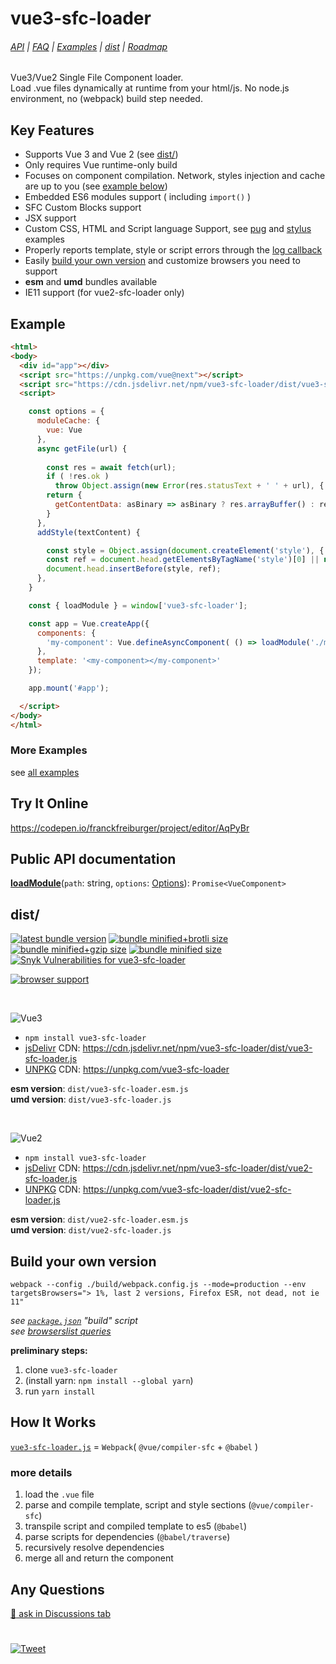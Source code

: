 # vue3-sfc-loader

###### [API](docs/api/README.md#loadmodule) | [FAQ](docs/faq.md) | [Examples](docs/examples.md) | [dist](#dist) | [Roadmap](../../issues/1)

Vue3/Vue2 Single File Component loader.  
Load .vue files dynamically at runtime from your html/js. No node.js environment, no (webpack) build step needed.  


## Key Features

 * Supports Vue 3 and Vue 2 (see [dist/](#dist))
 * Only requires Vue runtime-only build
 * Focuses on component compilation. Network, styles injection and cache are up to you (see [example below](#example))
 * Embedded ES6 modules support ( including `import()` )
 * SFC Custom Blocks support
 * JSX support
 * Custom CSS, HTML and Script language Support, see [pug](docs/examples.md#using-another-template-language-pug) and [stylus](docs/examples.md#using-another-style-language-stylus) examples
 * Properly reports template, style or script errors through the [log callback](docs/api/interfaces/options.md#log)
 * Easily [build your own version](#build-your-own-version) and customize browsers you need to support
 * **esm** and **umd** bundles available
 * IE11 support (for vue2-sfc-loader only)


## Example

```html
<html>
<body>
  <div id="app"></div>
  <script src="https://unpkg.com/vue@next"></script>
  <script src="https://cdn.jsdelivr.net/npm/vue3-sfc-loader/dist/vue3-sfc-loader.js"></script>
  <script>

    const options = {
      moduleCache: {
        vue: Vue
      },
      async getFile(url) {
        
        const res = await fetch(url);
        if ( !res.ok )
          throw Object.assign(new Error(res.statusText + ' ' + url), { res });
        return {
          getContentData: asBinary => asBinary ? res.arrayBuffer() : res.text(),
        }
      },
      addStyle(textContent) {

        const style = Object.assign(document.createElement('style'), { textContent });
        const ref = document.head.getElementsByTagName('style')[0] || null;
        document.head.insertBefore(style, ref);
      },
    }

    const { loadModule } = window['vue3-sfc-loader'];

    const app = Vue.createApp({
      components: {
        'my-component': Vue.defineAsyncComponent( () => loadModule('./myComponent.vue', options) )
      },
      template: '<my-component></my-component>'
    });

    app.mount('#app');

  </script>
</body>
</html>
```

### More Examples

  see [all examples](docs/examples.md)


## Try It Online

  https://codepen.io/franckfreiburger/project/editor/AqPyBr


## Public API documentation

  **[loadModule](docs/api/README.md#loadmodule)**(`path`: string, `options`: [Options](/docs/api/README.md#options)): `Promise<VueComponent>`


## dist/

  [![latest bundle version](https://img.shields.io/npm/v/vue3-sfc-loader?label=latest%20version)](https://github.com/FranckFreiburger/vue3-sfc-loader/blob/main/CHANGELOG.md)
  [<!--update-min-br-size-->![bundle minified+brotli size](https://img.shields.io/badge/min%2Bbr-293kB-blue)<!--/update-min-br-size-->](#dist)
  [<!--update-min-gz-size-->![bundle minified+gzip size](https://img.shields.io/badge/min%2Bgz-371kB-blue)<!--/update-min-gz-size-->](#dist)
  [<!--update-min-size-->![bundle minified size](https://img.shields.io/badge/min-1407kB-blue)<!--/update-min-size-->](#dist)
  [![Snyk Vulnerabilities for vue3-sfc-loader](https://img.shields.io/snyk/vulnerabilities/github/FranckFreiburger/vue3-sfc-loader)](https://snyk.io/vuln/npm:vue3-sfc-loader)
  
  [![browser support](https://img.shields.io/github/package-json/browserslist/FranckFreiburger/vue3-sfc-loader)](https://github.com/browserslist/browserslist#query-composition)
<!--  
  [![Vue3 compiler-sfc dependency version](https://img.shields.io/github/package-json/dependency-version/FranckFreiburger/vue3-sfc-loader/dev/@vue/compiler-sfc?label=embeds%20Vue3%20%40vue%2Fcompiler-sfc)](https://github.com/vuejs/vue-next/tree/master/packages/compiler-sfc)
  [![Vue2 vue-template-compiler dependency version](https://img.shields.io/github/package-json/dependency-version/FranckFreiburger/vue3-sfc-loader/dev/vue-template-compiler?label=embeds%20Vue2%20vue-template-compiler)](https://github.com/vuejs/vue-next/tree/master/packages/compiler-sfc)
-->
  <br>


  ![Vue3](https://img.shields.io/github/package-json/dependency-version/FranckFreiburger/vue3-sfc-loader/dev/@vue/compiler-sfc?label=For%20Vue%203)
  - `npm install vue3-sfc-loader`
  - [jsDelivr](https://www.jsdelivr.com/package/npm/vue3-sfc-loader?path=dist) CDN: https://cdn.jsdelivr.net/npm/vue3-sfc-loader/dist/vue3-sfc-loader.js
  - [UNPKG](https://unpkg.com/browse/vue3-sfc-loader/dist/) CDN: https://unpkg.com/vue3-sfc-loader

  **esm version**: `dist/vue3-sfc-loader.esm.js`  
  **umd version**: `dist/vue3-sfc-loader.js`  
  
  <br>

  ![Vue2](https://img.shields.io/github/package-json/dependency-version/FranckFreiburger/vue3-sfc-loader/dev/vue-template-compiler?label=For%20Vue%202)
  - `npm install vue3-sfc-loader`
  - [jsDelivr](https://www.jsdelivr.com/package/npm/vue3-sfc-loader?path=dist) CDN: https://cdn.jsdelivr.net/npm/vue3-sfc-loader/dist/vue2-sfc-loader.js
  - [UNPKG](https://unpkg.com/browse/vue3-sfc-loader/dist/) CDN: https://unpkg.com/vue3-sfc-loader/dist/vue2-sfc-loader.js
  
  **esm version**: `dist/vue2-sfc-loader.esm.js`  
  **umd version**: `dist/vue2-sfc-loader.js`  



## Build your own version

  `webpack --config ./build/webpack.config.js --mode=production --env targetsBrowsers="> 1%, last 2 versions, Firefox ESR, not dead, not ie 11"`

  _see [`package.json`](https://github.com/FranckFreiburger/vue3-sfc-loader/blob/main/package.json) "build" script_  
  _see [browserslist queries](https://github.com/browserslist/browserslist#queries)_  

  **preliminary steps:**  
  1. clone `vue3-sfc-loader`
  1. (install yarn: `npm install --global yarn`)
  1. run `yarn install`

## How It Works

  [`vue3-sfc-loader.js`](https://unpkg.com/vue3-sfc-loader/dist/vue3-sfc-loader.report.html) = `Webpack`( `@vue/compiler-sfc` + `@babel` )


### more details

  1. load the `.vue` file
  1. parse and compile template, script and style sections (`@vue/compiler-sfc`)
  1. transpile script and compiled template to es5 (`@babel`)
  1. parse scripts for dependencies (`@babel/traverse`)
  1. recursively resolve dependencies
  1. merge all and return the component


## Any Questions

  <!--  ask here: https://stackoverflow.com/questions/ask?tags=vue3-sfc-loader (see [previous questions](https://stackoverflow.com/questions/tagged/vue3-sfc-loader)) -->
  [:speech_balloon: ask in Discussions tab](https://github.com/FranckFreiburger/vue3-sfc-loader/discussions?discussions_q=category%3AQ%26A)


#

[![Tweet](https://img.shields.io/twitter/url/http/shields.io.svg?style=social)](https://twitter.com/intent/tweet?text=Load%20.vue%20files%20dynamically%20from%20your%20html%2Fjs%20without%20any%20build%20step%20!&url=https://github.com/FranckFreiburger/vue3-sfc-loader&via=F_Freiburger&hashtags=vue,vue3,developers)


<!---

const Fs = require('fs');
const Path = require('path');

const { blockList, replaceBlock } = require('./evalHtmlCommentsTools.js');

function fileSize(filename) {

  try {

    return Fs.statSync(Path.join(__dirname, filename)).size;
  } catch {

    return -1;
  }

}

const version = process.argv[3];

let result = ctx.wholeContent;

result = replaceBlock(result, 'update-min-br-size', content => content.replace(/-(.*?)-/, '-' + Math.floor(fileSize('../dist/vue3-sfc-loader.js.br')/1024) + 'kB' + '-'));
result = replaceBlock(result, 'update-min-gz-size', content => content.replace(/-(.*?)-/, '-' + Math.floor(fileSize('../dist/vue3-sfc-loader.js.gz')/1024) + 'kB' + '-'));
result = replaceBlock(result, 'update-min-size', content => content.replace(/-(.*?)-/, '-' + Math.floor(fileSize('../dist/vue3-sfc-loader.js')/1024) + 'kB' + '-'));

result;

--->
